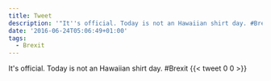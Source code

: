 ```yaml
---
title: Tweet
description: '"It''s official. Today is not an Hawaiian shirt day. #Brexit"'
date: '2016-06-24T05:06:49+01:00'
tags:
  - Brexit
---
```

It's official. Today is not an Hawaiian shirt day. #Brexit
      {{< tweet 0 0 >}}
    
